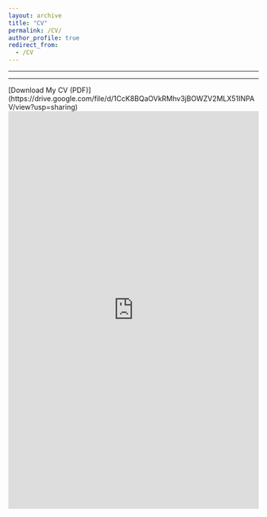 ```yaml
---
layout: archive
title: "CV"
permalink: /CV/
author_profile: true
redirect_from:
  - /CV
---
```

<hr>
<hr>
[Download My CV (PDF)](https://drive.google.com/file/d/1CcK8BQaOVkRMhv3jBOWZV2MLX51INPAV/view?usp=sharing)
<iframe src="https://drive.google.com/file/d/1CcK8BQaOVkRMhv3jBOWZV2MLX51INPAV/preview" width="100%" height="800px" frameborder="0"></iframe>
